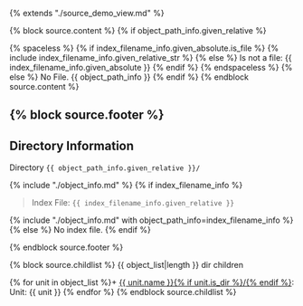 {% extends "./source_demo_view.md" %}

{% block source.content %}
{% if object_path_info.given_relative  %}
<!-- {{ index_filename_info.given_relative_str }} -->
{% spaceless %}
    {% if index_filename_info.given_absolute.is_file %}
        {% include index_filename_info.given_relative_str %}
    {% else %}
        Is not a file: {{ index_filename_info.given_absolute }}
    {% endif %}
{% endspaceless %}
{% else %}
    No File. {{ object_path_info }}
{% endif %}
{% endblock source.content %}

{% block source.footer %}
---
## Directory Information

Directory `{{ object_path_info.given_relative }}/`

{% include "./object_info.md" %}
{% if index_filename_info %}
> Index File: `{{ index_filename_info.given_relative }}`

{% include "./object_info.md" with object_path_info=index_filename_info %}
{% else %}
No index file.
{% endif %}


{% endblock source.footer %}

{% block source.childlist %}
{{ object_list|length }} dir children

{% for unit in object_list %}+ [{{ unit.name }}{% if unit.is_dir %}/{% endif %}]({{unit.rel_path}}): Unit: {{ unit }}
{% endfor %}
{% endblock source.childlist %}
